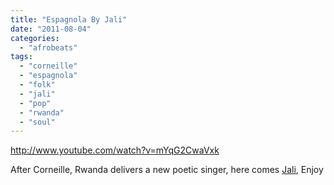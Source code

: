 ```yaml
---
title: "Espagnola By Jali"
date: "2011-08-04"
categories: 
  - "afrobeats"
tags: 
  - "corneille"
  - "espagnola"
  - "folk"
  - "jali"
  - "pop"
  - "rwanda"
  - "soul"
---
```


http://www.youtube.com/watch?v=mYqG2CwaVxk

After Corneille, Rwanda delivers a new poetic singer, here comes [Jali](http://www.youtube.com/redirect?q=http%3A%2F%2Fjalimusic.tumblr.com%2F&session_token=6IaEXIn5IR962aSDYQpzWHXZS0x8MTMxMjU3NTUyMkAxMzEyNDg5MTIy "Jali Official Website"), Enjoy
